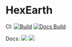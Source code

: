 # HexEarth

CI: [![Build](https://github.com/joshday/HexEarth.jl/actions/workflows/CI.yml/badge.svg?branch=main)](https://github.com/joshday/HexEarth.jl/actions/workflows/CI.yml?query=branch%3Amain)
[![Docs Build](https://github.com/joshday/HexEarth.jl/actions/workflows/Docs.yml/badge.svg)](https://github.com/joshday/HexEarth.jl/actions/workflows/Docs.yml)


Docs: [![](https://img.shields.io/badge/docs-stable-blue.svg)](https://joshday.github.io/HexEarth.jl/stable)
[![](https://img.shields.io/badge/docs-dev-blue.svg)](https://joshday.github.io/HexEarth.jl/dev)


